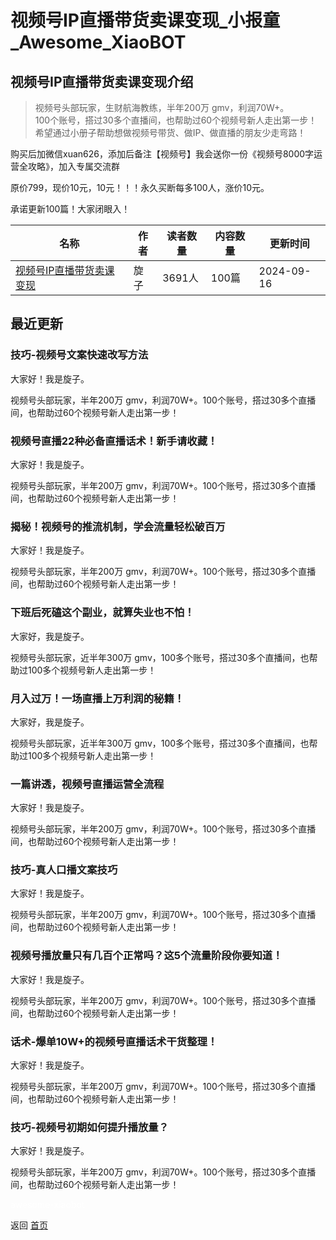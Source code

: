 # 视频号IP直播带货卖课变现_小报童_Awesome_XiaoBOT

## 视频号IP直播带货卖课变现介绍
> 视频号头部玩家，生财航海教练，半年200万 gmv，利润70W+。    
100个账号，搭过30多个直播间，也帮助过60个视频号新人走出第一步！    
希望通过小册子帮助想做视频号带货、做IP、做直播的朋友少走弯路！    
    
购买后加微信xuan626，添加后备注【视频号】我会送你一份《视频号8000字运营全攻略》，加入专属交流群    
    
原价799，现价10元，10元！！！永久买断每多100人，涨价10元。    
    
承诺更新100篇！大家闭眼入！  
  


|名称|作者|读者数量|内容数量|更新时间|
|---|---|---|---|---|
|[视频号IP直播带货卖课变现](https://xiaobot.net/p/xuan626?refer=0b133df9-27dc-423b-8101-639049001c13)|旋子|3691人|100篇|2024-09-16|

## 最近更新
### 技巧-视频号文案快速改写方法

大家好！我是旋子。

视频号头部玩家，半年200万 gmv，利润70W+。100个账号，搭过30多个直播间，也帮助过60个视频号新人走出第一步！

### 视频号直播22种必备直播话术！新手请收藏！

大家好！我是旋子。

视频号头部玩家，半年200万 gmv，利润70W+。100个账号，搭过30多个直播间，也帮助过60个视频号新人走出第一步！

### 揭秘！视频号的推流机制，学会流量轻松破百万

大家好！我是旋子。

视频号头部玩家，半年200万 gmv，利润70W+。100个账号，搭过30多个直播间，也帮助过60个视频号新人走出第一步！

### 下班后死磕这个副业，就算失业也不怕！

大家好，我是旋子。

视频号头部玩家，近半年300万 gmv，100多个账号，搭过30多个直播间，也帮助过100多个视频号新人走出第一步！

### 月入过万！一场直播上万利润的秘籍！

大家好，我是旋子。

视频号头部玩家，近半年300万 gmv，100多个账号，搭过30多个直播间，也帮助过100多个视频号新人走出第一步！

### 一篇讲透，视频号直播运营全流程

大家好！我是旋子。

视频号头部玩家，半年200万 gmv，利润70W+。100个账号，搭过30多个直播间，也帮助过60个视频号新人走出第一步！

### 技巧-真人口播文案技巧

大家好！我是旋子。

视频号头部玩家，半年200万 gmv，利润70W+。100个账号，搭过30多个直播间，也帮助过60个视频号新人走出第一步！

### 视频号播放量只有几百个正常吗？这5个流量阶段你要知道！

大家好！我是旋子。

视频号头部玩家，半年200万 gmv，利润70W+。100个账号，搭过30多个直播间，也帮助过60个视频号新人走出第一步！

### 话术-爆单10W+的视频号直播话术干货整理！

大家好！我是旋子。

视频号头部玩家，半年200万 gmv，利润70W+。100个账号，搭过30多个直播间，也帮助过60个视频号新人走出第一步！

### 技巧-视频号初期如何提升播放量？

大家好！我是旋子。

视频号头部玩家，半年200万 gmv，利润70W+。100个账号，搭过30多个直播间，也帮助过60个视频号新人走出第一步！


<a href="https://github.com/Reno9527/awesome-xiaobot" style="color: white; text-decoration: none;">awesome-xiaobot</a>

返回 [首页](../README.md)

